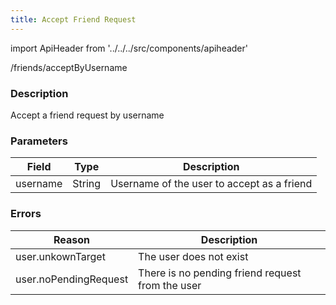 ```yaml
---
title: Accept Friend Request
---
```


import ApiHeader from '../../../src/components/apiheader'

<ApiHeader method="post" requiresAuth={true}>/friends/acceptByUsername</ApiHeader>

### Description
Accept a friend request by username

### Parameters
| Field    | Type   | Description                                |
|----------|--------|--------------------------------------------|
| username | String | Username of the user to accept as a friend |

### Errors
| Reason                | Description                                      |
|-----------------------|--------------------------------------------------|
| user.unkownTarget     | The user does not exist                          |
| user.noPendingRequest | There is no pending friend request from the user |